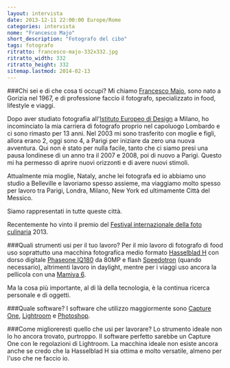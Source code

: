 ```yaml
---
layout: intervista
date: 2013-12-11 22:00:00 Europe/Rome
categories: intervista
nome: "Francesco Majo"
short_description: "Fotografo del cibo"
tags: fotografo
ritratto: francesco-majo-332x332.jpg
ritratto_width: 332
ritratto_height: 332
sitemap.lastmod: 2014-02-13
---
```



###Chi sei e di che cosa ti occupi?
Mi chiamo [Francesco Majo][web], sono nato a Gorizia nel 1967, e di professione faccio il fotografo, specializzato in food, lifestyle e viaggi.

Dopo aver studiato fotografia all'[Istituto Europeo di Design][ied] a Milano, ho incominciato la mia carriera di fotografo proprio nel capoluogo Lombardo e ci sono rimasto per 13 anni. Nel 2003 mi sono trasferito con moglie e figli, allora erano 2, oggi sono 4, a Parigi per iniziare da zero una nuova avventura. 
Qui non è stato per nulla facile, tanto che ci siamo presi una pausa londinese di un anno tra il 2007 e 2008, poi di nuovo a Parigi. Questo mi ha permesso di aprire nuovi orizzonti e di avere nuovi stimoli.

Attualmente mia moglie, Nataly, anche lei fotografa ed io abbiamo uno studio a Belleville e lavoriamo spesso assieme, ma viaggiamo molto spesso per lavoro tra Parigi, Londra, Milano, New York ed ultimamente Città del Messico.

Siamo rappresentati in tutte queste città.

Recentemente ho vinto il premio del [Festival internazionale della foto culinaria][1] 2013.

###Quali strumenti usi per il tuo lavoro?
Per il mio lavoro di fotografo di food uso soprattutto una macchina fotografica medio formato [Hasselblad H][hasselblad] con dorso digitale [Phaseone IQ180][3] da 80MP e flash [Speedotron][speedotron] (quando necessario), altrimenti lavoro in daylight, mentre per i viaggi uso ancora la pellicola con una [Mamiya 6][4].

Ma la cosa più importante, al di là della tecnologia, è la continua ricerca personale e di oggetti.

###Quale software?
I software che utilizzo maggiormente sono [Capture One][2], [Lightroom][lr] e [Photoshop][ps].

###Come miglioreresti quello che usi per lavorare?
Lo strumento ideale non lo ho ancora trovato, purtroppo. Il software perfetto sarebbe un Capture One con le regolazioni di Lightroom. La macchina ideale non esiste ancora anche se credo che la Hasselblad H sia ottima e molto versatile, almeno per l'uso che ne faccio io.


[1]: http://www.festivalphotoculinaire.com "Festival internazionale della foto culinaria"
[2]: http://www.phaseone.com/it-it/Imaging-Software/Capture-One-Pro-7.aspx "Capture One Pro è la scelta professionale per il software di immagine."
[3]: http://www.phaseone.com/it-IT/Camera-Systems/IQ-Series.aspx "Phase One IQ series digital backs define a new standard in digital photography."
[4]: http://www.kenrockwell.com/mamiya/6.htm "KenRockwell.com: Mamiya 6"
[speedotron]: http://www.speedotron.com/ "Speedotron.com"
[web]: http://www.francescomajo.com "Francesco Majo Photography"
[ied]: http://www.ied.it/ "Istituto Europeo di Design"
[hasselblad]: http://www.hasselblad.it/prodotti/sistema-h.aspx "Hasselblad: Sistema H."
[ps]: http://www.adobe.com/it/products/photoshop.html‎ "Adobe Photoshop"
[lr]: http://www.adobe.com/it/products/photoshop-lightroom.html "Adobe Photoshop Lightroom"
